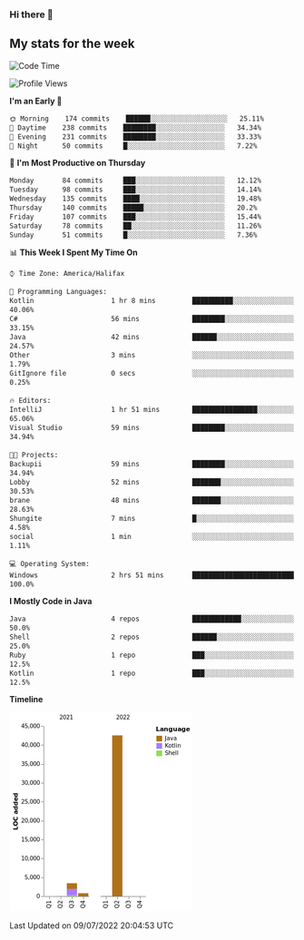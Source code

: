 ### Hi there 👋

## My stats for the week
<!--START_SECTION:waka-->
![Code Time](http://img.shields.io/badge/Code%20Time-303%20hrs%2029%20mins-blue)

![Profile Views](http://img.shields.io/badge/Profile%20Views-0-blue)

**I'm an Early 🐤** 

```text
🌞 Morning    174 commits    ██████░░░░░░░░░░░░░░░░░░░   25.11% 
🌆 Daytime    238 commits    ████████░░░░░░░░░░░░░░░░░   34.34% 
🌃 Evening    231 commits    ████████░░░░░░░░░░░░░░░░░   33.33% 
🌙 Night      50 commits     █░░░░░░░░░░░░░░░░░░░░░░░░   7.22%

```
📅 **I'm Most Productive on Thursday** 

```text
Monday       84 commits     ███░░░░░░░░░░░░░░░░░░░░░░   12.12% 
Tuesday      98 commits     ███░░░░░░░░░░░░░░░░░░░░░░   14.14% 
Wednesday    135 commits    ████░░░░░░░░░░░░░░░░░░░░░   19.48% 
Thursday     140 commits    █████░░░░░░░░░░░░░░░░░░░░   20.2% 
Friday       107 commits    ███░░░░░░░░░░░░░░░░░░░░░░   15.44% 
Saturday     78 commits     ██░░░░░░░░░░░░░░░░░░░░░░░   11.26% 
Sunday       51 commits     █░░░░░░░░░░░░░░░░░░░░░░░░   7.36%

```


📊 **This Week I Spent My Time On** 

```text
⌚︎ Time Zone: America/Halifax

💬 Programming Languages: 
Kotlin                   1 hr 8 mins         ██████████░░░░░░░░░░░░░░░   40.06% 
C#                       56 mins             ████████░░░░░░░░░░░░░░░░░   33.15% 
Java                     42 mins             ██████░░░░░░░░░░░░░░░░░░░   24.57% 
Other                    3 mins              ░░░░░░░░░░░░░░░░░░░░░░░░░   1.79% 
GitIgnore file           0 secs              ░░░░░░░░░░░░░░░░░░░░░░░░░   0.25%

🔥 Editors: 
IntelliJ                 1 hr 51 mins        ████████████████░░░░░░░░░   65.06% 
Visual Studio            59 mins             ████████░░░░░░░░░░░░░░░░░   34.94%

🐱‍💻 Projects: 
Backupii                 59 mins             ████████░░░░░░░░░░░░░░░░░   34.94% 
Lobby                    52 mins             ███████░░░░░░░░░░░░░░░░░░   30.53% 
brane                    48 mins             ███████░░░░░░░░░░░░░░░░░░   28.63% 
Shungite                 7 mins              █░░░░░░░░░░░░░░░░░░░░░░░░   4.58% 
social                   1 min               ░░░░░░░░░░░░░░░░░░░░░░░░░   1.11%

💻 Operating System: 
Windows                  2 hrs 51 mins       █████████████████████████   100.0%

```

**I Mostly Code in Java** 

```text
Java                     4 repos             ████████████░░░░░░░░░░░░░   50.0% 
Shell                    2 repos             ██████░░░░░░░░░░░░░░░░░░░   25.0% 
Ruby                     1 repo              ███░░░░░░░░░░░░░░░░░░░░░░   12.5% 
Kotlin                   1 repo              ███░░░░░░░░░░░░░░░░░░░░░░   12.5%

```


**Timeline**

![Chart not found](https://raw.githubusercontent.com/lyndseyy/lyndseyy/main/charts/bar_graph.png) 


 Last Updated on 09/07/2022 20:04:53 UTC
<!--END_SECTION:waka-->